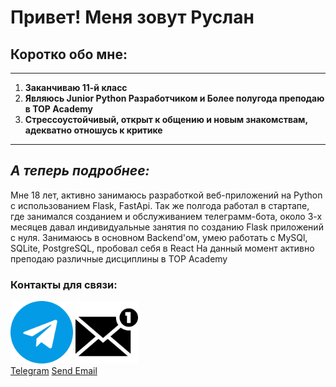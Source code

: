 # **Привет! Меня зовут Руслан**
## Коротко обо мне:
---
1. **Заканчиваю 11-й класс**
2. **Являюсь Junior Python Разработчиком и Более полугода преподаю в TOP Academy**
3. **Стрессоустойчивый, открыт к общению и новым знакомствам, адекватно отношусь к критике**
---
## ***А теперь подробнее:***
Мне 18 лет, активно занимаюсь разработкой веб-приложений на Python с использованием Flask, FastApi.
Так же полгода работал в стартапе, где занимался созданием и обслуживанием телеграмм-бота, около 3-х месяцев давал индивидуальные занятия по созданию Flask приложений с нуля.
Занимаюсь в основном Backend'ом, умею работать с MySQl, SQLite, PostgreSQL, пробовал себя в React
На данный момент активно преподаю различные дисциплины в TOP Academy
### Контакты для связи:
<img src="telegram_icon.png" alt="Telegram" width="100" height="100"></img>
<img src="email_icon.png" alt="Email" width="100" height="100"></img><br>
[Telegram](https://t.me/Ad1ozZz)
[Send Email](mailto:sagrus12042007@gmail.com)
